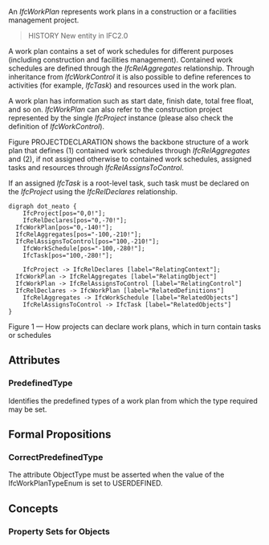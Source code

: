 An _IfcWorkPlan_ represents work plans in a construction or a facilities management project.

<!-- end of short definition -->


> HISTORY New entity in IFC2.0

A work plan contains a set of work schedules for different purposes (including construction and facilities management). Contained work schedules are defined through the _IfcRelAggregates_ relationship. Through inheritance from _IfcWorkControl_ it is also possible to define references to activities (for example, _IfcTask_) and resources used in the work plan.

A work plan has information such as start date, finish date, total free float, and so on. _IfcWorkPlan_ can also refer to the construction project represented by the single _IfcProject_ instance (please also check the definition of _IfcWorkControl_).

Figure PROJECTDECLARATION shows the backbone structure of a work plan that defines (1) contained work schedules through _IfcRelAggregates_ and (2), if not assigned otherwise to contained work schedules, assigned tasks and resources through _IfcRelAssignsToControl_.

If an assigned _IfcTask_ is a root-level task, such task must be declared on the _IfcProject_ using the _IfcRelDeclares_ relationship.

```
digraph dot_neato {
	IfcProject[pos="0,0!"];
	IfcRelDeclares[pos="0,-70!"];
  IfcWorkPlan[pos="0,-140!"];
  IfcRelAggregates[pos="-100,-210!"];
  IfcRelAssignsToControl[pos="100,-210!"];
	IfcWorkSchedule[pos="-100,-280!"];
	IfcTask[pos="100,-280!"];

	IfcProject -> IfcRelDeclares [label="RelatingContext"];
  IfcWorkPlan -> IfcRelAggregates [label="RelatingObject"]
  IfcWorkPlan -> IfcRelAssignsToControl [label="RelatingControl"]
  IfcRelDeclares -> IfcWorkPlan [label="RelatedDefinitions"]
	IfcRelAggregates -> IfcWorkSchedule [label="RelatedObjects"]
	IfcRelAssignsToControl -> IfcTask [label="RelatedObjects"]
}
```

Figure 1 — How projects can declare work plans, which in turn contain tasks or schedules

## Attributes

### PredefinedType
Identifies the predefined types of a work plan from which
 the type required may be set.

## Formal Propositions

### CorrectPredefinedType
The attribute ObjectType must be asserted when the value of the IfcWorkPlanTypeEnum is set to USERDEFINED.

## Concepts

### Property Sets for Objects



